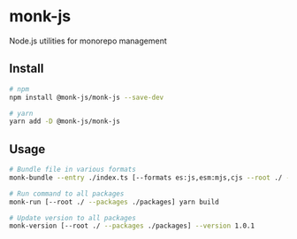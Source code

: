 # monk-js

Node.js utilities for monorepo management

## Install

```sh
# npm
npm install @monk-js/monk-js --save-dev

# yarn
yarn add -D @monk-js/monk-js
```

## Usage
```sh
# Bundle file in various formats
monk-bundle --entry ./index.ts [--formats es:js,esm:mjs,cjs --root ./ --dist ./dist --config tsconfig.json --minify --external "/@monk-js\/*/" --source-map --module main --no-dts] 

# Run command to all packages
monk-run [--root ./ --packages ./packages] yarn build

# Update version to all packages
monk-version [--root ./ --packages ./packages] --version 1.0.1
```